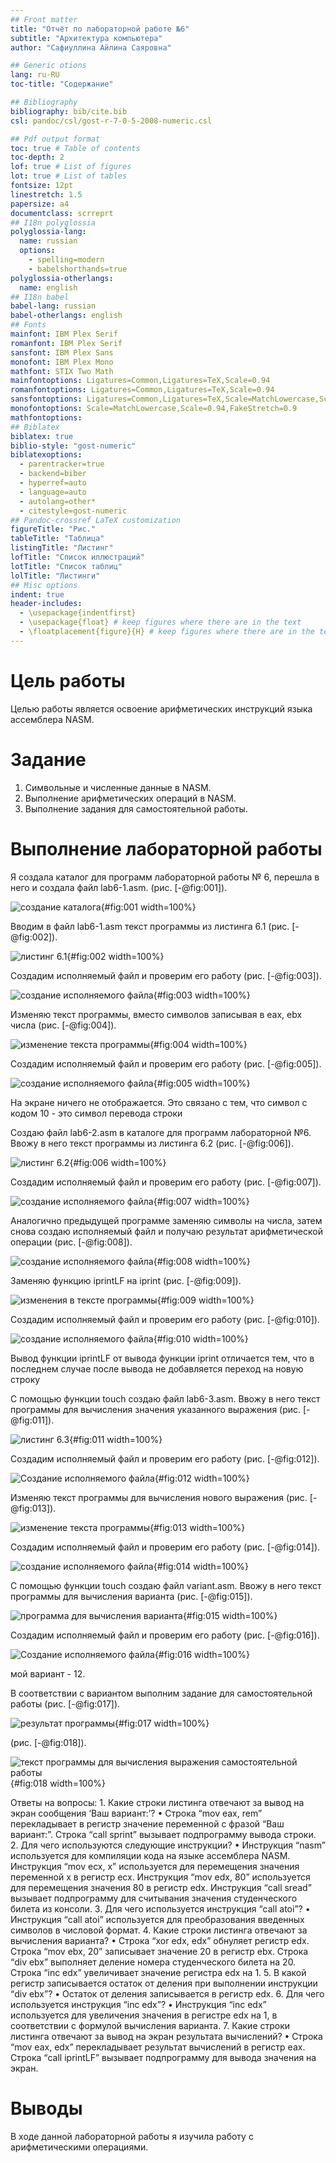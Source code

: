```yaml
---
## Front matter
title: "Отчёт по лабораторной работе №6"
subtitle: "Архитектура компьютера"
author: "Сафиуллина Айлина Саяровна"

## Generic otions
lang: ru-RU
toc-title: "Содержание"

## Bibliography
bibliography: bib/cite.bib
csl: pandoc/csl/gost-r-7-0-5-2008-numeric.csl

## Pdf output format
toc: true # Table of contents
toc-depth: 2
lof: true # List of figures
lot: true # List of tables
fontsize: 12pt
linestretch: 1.5
papersize: a4
documentclass: scrreprt
## I18n polyglossia
polyglossia-lang:
  name: russian
  options:
	- spelling=modern
	- babelshorthands=true
polyglossia-otherlangs:
  name: english
## I18n babel
babel-lang: russian
babel-otherlangs: english
## Fonts
mainfont: IBM Plex Serif
romanfont: IBM Plex Serif
sansfont: IBM Plex Sans
monofont: IBM Plex Mono
mathfont: STIX Two Math
mainfontoptions: Ligatures=Common,Ligatures=TeX,Scale=0.94
romanfontoptions: Ligatures=Common,Ligatures=TeX,Scale=0.94
sansfontoptions: Ligatures=Common,Ligatures=TeX,Scale=MatchLowercase,Scale=0.94
monofontoptions: Scale=MatchLowercase,Scale=0.94,FakeStretch=0.9
mathfontoptions:
## Biblatex
biblatex: true
biblio-style: "gost-numeric"
biblatexoptions:
  - parentracker=true
  - backend=biber
  - hyperref=auto
  - language=auto
  - autolang=other*
  - citestyle=gost-numeric
## Pandoc-crossref LaTeX customization
figureTitle: "Рис."
tableTitle: "Таблица"
listingTitle: "Листинг"
lofTitle: "Список иллюстраций"
lotTitle: "Список таблиц"
lolTitle: "Листинги"
## Misc options
indent: true
header-includes:
  - \usepackage{indentfirst}
  - \usepackage{float} # keep figures where there are in the text
  - \floatplacement{figure}{H} # keep figures where there are in the text
---
```


# Цель работы

Целью работы является освоение арифметических инструкций языка ассемблера NASM.


# Задание

1. Символьные и численные данные в NASM.
2. Выполнение арифметических операций в NASM.
3. Выполнение задания для самостоятельной работы.



# Выполнение лабораторной работы

Я создала каталог для программ лабораторной работы № 6, перешла в него и создала файл lab6-1.asm. (рис. [-@fig:001]).

![создание каталога](image/1.png){#fig:001 width=100%}

Вводим в файл lab6-1.asm текст программы из листинга 6.1 (рис. [-@fig:002]).

![листинг 6.1](image/2.png){#fig:002 width=100%}

Создадим исполняемый файл и проверим его работу (рис. [-@fig:003]).

![создание исполняемого файла](image/3.png){#fig:003 width=100%}

Изменяю текст программы, вместо символов записывая в eax, ebx числа (рис. [-@fig:004]).

![изменение текста программы](image/4.png){#fig:004 width=100%}

Создадим исполняемый файл и проверим его работу (рис. [-@fig:005]).

![создание исполняемого файла](image/5.png){#fig:005 width=100%}

На экране ничего не отображается. Это связано с тем, что символ с кодом 10 -
это символ перевода строки

Создаю файл lab6-2.asm в каталоге для программ лабораторной №6. Ввожу в
него текст программы из листинга 6.2 (рис. [-@fig:006]).

![листинг 6.2](image/6.png){#fig:006 width=100%}

Создадим исполняемый файл и проверим его работу (рис. [-@fig:007]).

![создание исполняемого файла](image/7.png){#fig:007 width=100%}

Аналогично предыдущей программе заменяю символы на числа, затем снова создаю исполняемый файл и получаю результат арифметической операции (рис. [-@fig:008]).

![создание исполняемого файла](image/8.png){#fig:008 width=100%}

Заменяю функцию iprintLF на iprint (рис. [-@fig:009]).

![изменения в тексте программы](image/9.png){#fig:009 width=100%}

Создадим исполняемый файл и проверим его работу (рис. [-@fig:010]).

![создание исполняемого файла ](image/10.png){#fig:010 width=100%}

Вывод функции iprintLF от вывода функции iprint отличается тем, что в последнем случае после вывода не добавляется переход на новую строку

С помощью функции touch создаю файл lab6-3.asm. Ввожу в него текст программы для вычисления значения указанного выражения (рис. [-@fig:011]).

![листинг 6.3](image/11.png){#fig:011 width=100%}

Создадим исполняемый файл и проверим его работу (рис. [-@fig:012]).

![Создание исполняемого файла](image/12.png){#fig:012 width=100%}

Изменяю текст программы для вычисления нового выражения (рис. [-@fig:013]).

![изменение текста программы](image/13.png){#fig:013 width=100%}

Создадим исполняемый файл и проверим его работу (рис. [-@fig:014]).

![создание исполняемого файла](image/14.png){#fig:014 width=100%}

С помощью функции touch создаю файл variant.asm. Ввожу в него текст программы для вычисления варианта (рис. [-@fig:015]).

![программа для вычисления варианта](image/15.png){#fig:015 width=100%}

Создадим исполняемый файл и проверим его работу (рис. [-@fig:016]).

![Создание исполняемого файла](image/16.png){#fig:016 width=100%}

мой вариант - 12.

В соответствии с вариантом выполним задание для самостоятельной работы (рис. [-@fig:017]).

![результат программы](image/17.png){#fig:017 width=100%}

(рис. [-@fig:018]).

![текст программы для вычисления выражения самостоятельной работы](image/18.png){#fig:018 width=100%}

Ответы на вопросы:
    1. Какие строки листинга отвечают за вывод на экран сообщения ‘Ваш вариант:’?
    • Строка “mov eax, rem” перекладывает в регистр значение переменной с фразой “Ваш вариант:”.
Строка “call sprint” вызывает подпрограмму вывода строки.
    2. Для чего используются следующие инструкции?
    • Инструкция “nasm” используется для компиляции кода на языке ассемблера NASM.
Инструкция “mov ecx, x” используется для перемещения значения переменной x в регистр ecx.
Инструкция “mov edx, 80” используется для перемещения значения 80 в регистр edx.
Инструкция “call sread” вызывает подпрограмму для считывания значения студенческого билета из консоли.
    3. Для чего используется инструкция “call atoi”?
    • Инструкция “call atoi” используется для преобразования введенных символов в числовой формат.
    4. Какие строки листинга отвечают за вычисления варианта?
    • Строка “xor edx, edx” обнуляет регистр edx.
Строка “mov ebx, 20” записывает значение 20 в регистр ebx.
Строка “div ebx” выполняет деление номера студенческого билета на 20.
Строка “inc edx” увеличивает значение регистра edx на 1.
    5. В какой регистр записывается остаток от деления при выполнении инструкции “div ebx”?
    • Остаток от деления записывается в регистр edx.
    6. Для чего используется инструкция “inc edx”?
    • Инструкция “inc edx” используется для увеличения значения в регистре edx на 1, в соответствии с формулой вычисления варианта.
    7. Какие строки листинга отвечают за вывод на экран результата вычислений?
    • Строка “mov eax, edx” перекладывает результат вычислений в регистр eax.
Строка “call iprintLF” вызывает подпрограмму для вывода значения на экран.

# Выводы

В ходе данной лабораторной работы я изучила работу с арифметическими операциями.

